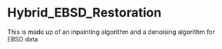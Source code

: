 # Hybrid_EBSD_Restoration
This is made up of an inpainting algorithm and a denoising algorithm for EBSD data

